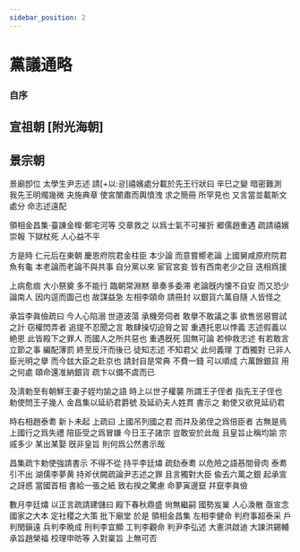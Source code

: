 ```yaml
---
sidebar_position: 2
---
```


# 黨議通略

### 自序

## 宣祖朝 [附光海朝]

## 景宗朝 

景廟卽位 太學生尹志述 請[+以:광]禧嬪處分載於先王行狀曰 辛巳之變 暗密難測 我先王明燭幾微 夬施典章 使宮闈肅而輿憤洩 求之簡冊 所罕見也 又言當並載斯文處分 命志述遠配

領相金昌集·臺諌金橰·鄭宅河等 交章救之 以爲士氣不可摧折 郷儒趙重遇 疏請禧嬪崇報 下獄杖死 人心益不平

方是時 仁元后在東朝 慶恩府院君金柱臣 本少論 而意嘗嚮老論 上國舅咸原府院君魚有龜 本老論而老論不與共事 自分黨以來 宦官宮妾 皆有西南老少之目 迭相爲援

上病愈痼 大小祭奠 多不能行 臨朝常淵黙 章奏多委滞 老論旣内懐不自安 而又恐少論南人 因内逕而圖己也 故謀益急 左相李頤命 請冊封 以銀貨六萬自隨 人皆怪之

承旨李眞儉疏曰 今人心陷溺 世道波蕩 承機旁伺者 敢擧不敢議之事 欲售慫惥嘗試之計 窃權閃弄者 追提不忍聞之言 敢肆操切迫脅之習 重遇托恩以悖義 志述假義以絶恩 此皆殿下之罪人 而國人之所共惡也 重遇旣死 固無可論 若伸救志述 有若敢言 立節之事 編配薄罰 終至反汗而後已 徒知志述 不知君父 此何義理 丁酉獨對 已非人臣光明之擧 而今玆大臣之赴京也 請封自是常典 不費一錢 可以順成 六萬餘銀貨 用之何處 頤命還准納銀貨 疏卞以備不虞而已

及淸勅至有朝鮮王妻子姪均諭之語 時上以世子權襲 所謂王子侄者 指先王子侄也 勅使問王子幾人 金昌集以延礽君爵號 及延礽夫人姓貫 書示之 勅使又欲見延礽君

時右相趙泰耈 新卜未起 上疏曰 上國吊列國之君 而幷及弟侄之爲倍臣者 古無是焉 上國行之爲失禮 陪臣受之爲冒嫌 今日王子諸宗 豈敢安於此哉 且皇旨止稱均諭 宗戚多少 某出某娶 旣非皇旨 則何爲公然書示哉

昌集疏卞勅使強請書示 不得不從 持平李廷熽 疏劾泰耈 以危險之語惎間骨肉 泰耈引不出 湖儒李夢黄 持斧伏闕疏論尹志述之罪 且言獨對大臣 偸去六萬之銀 起承宣之訝惑 當國首相 書給一張之紙 致右揆之驚慮 命夢寅邊竄 幷竄李眞儉

數月李廷熽 以正言疏請建儲曰 殿下春秋鼎盛 尙無繼嗣 國勢岌嶪 人心渙散 亟宣念國家之大本 定社稷之大策 批下廟堂 於是 領相金昌集 左相李健命 判府事超泰采 戶判閔鎭遠 兵判李晩成 刑判李宜顯 工判李觀命 判尹李弘述 大憲洪啟迪 大諫洪錫輔 承旨趙榮福 校理申昉等 入對稟旨 上無可否

